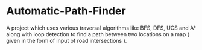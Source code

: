 # Automatic-Path-Finder
A project which uses various traversal algorithms like BFS, DFS, UCS and A* along with loop detection to find a path between two locations on a map ( given in the form of input of road intersections ).
